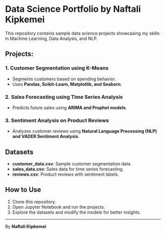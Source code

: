 # Data Science Portfolio by Naftali Kipkemei

This repository contains sample data science projects showcasing my skills in Machine Learning, Data Analysis, and NLP.

## Projects:

### 1. Customer Segmentation using K-Means
- Segments customers based on spending behavior.
- Uses **Pandas, Scikit-Learn, Matplotlib, and Seaborn**.

### 2. Sales Forecasting using Time Series Analysis
- Predicts future sales using **ARIMA and Prophet models**.

### 3. Sentiment Analysis on Product Reviews
- Analyzes customer reviews using **Natural Language Processing (NLP) and VADER Sentiment Analysis**.

## Datasets
- **customer_data.csv**: Sample customer segmentation data.
- **sales_data.csv**: Sales data for time series forecasting.
- **reviews.csv**: Product reviews with sentiment labels.

## How to Use
1. Clone this repository.
2. Open Jupyter Notebook and run the projects.
3. Explore the datasets and modify the models for better insights.

---
By **Naftali Kipkemei**
